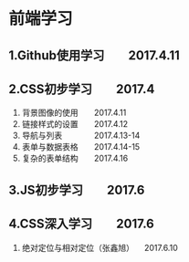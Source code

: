 # 前端学习
## 1.Github使用学习　　2017.4.11
## 2.CSS初步学习　　2017.4
1. 背景图像的使用　　2017.4.11
2. 链接样式的设置　　2017.4.12
3. 导航与列表　　　　2017.4.13-14
4. 表单与数据表格　　2017.4.14-15
5. 复杂的表单结构　　2017.4.16

## 3.JS初步学习　　2017.6
## 4.CSS深入学习　　2017.6

1. 绝对定位与相对定位（张鑫旭） 　2017.6.10
